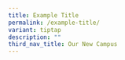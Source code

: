 ```yaml
---
title: Example Title
permalink: /example-title/
variant: tiptap
description: ""
third_nav_title: Our New Campus
---
```

